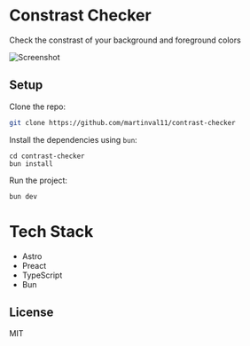 # Constrast Checker
Check the constrast of your background and foreground colors

![Screenshot]()

## Setup
Clone the repo:
```sh
git clone https://github.com/martinval11/contrast-checker
```

Install the dependencies using `bun`:
```
cd contrast-checker
bun install
```

Run the project:
```
bun dev
```

# Tech Stack
- Astro
- Preact
- TypeScript
- Bun

## License
MIT
